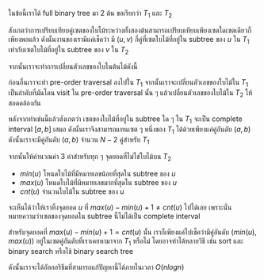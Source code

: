 ในข้อนี้เราได้ full binary tree มา 2 ต้น ขอเรียกว่า $T_1$ และ $T_2$ 

สังเกตว่าการเปรียบเทียบคู่เซตของใบไม้ระหว่างทั้งสองต้นสามารถเปรียบเทียบเพียงเซตใดเซตเดียวก็เพียงพอแล้ว ดังนั้นงานของเรามีแค่เช็คว่า มี $(u, v)$ กี่คู่ที่เซตใบไม้ที่อยู่ใน subtree ของ $u$ ใน $T_1$ เท่ากับเซตใบไม้ที่อยู่ใน subtree ของ $v$ ใน $T_2$

จากนั้นเราจะทำการเปลี่ยนตัวเลขของใบในต้นไม้ดังนี้ 

ก่อนอื่นเราจะทำ pre-order traversal ลงไปใน $T_1$ จากนั้นเราจะเปลี่ยนตัวเลขของใบไม้ใน $T_1$ เป็นลำดับที่มันโดน visit ใน pre-order traversal นั้น ๆ แล้วเปลี่ยนตัวเลขของใบไม้ใน $T_2$ ให้สอดคล้องกัน

หลังจากทำเช่นนี้แล้วสังเกตว่า เซตของใบไม้ที่อยู่ใน subtree ใด ๆ ใน $T_1$ จะเป็น complete interval $[a, b]$ เสมอ ดังนั้นเราจึงสามารถแทนเซต ๆ หนึ่งของ $T_1$ ได้ด้วยเพียงแค่คู่อันดับ $(a, b)$ ดังนั้นเราจะมีคู่อันดับ $(a, b)$ จำนวน $N-2$ คู่สำหรับ $T_1$

จากนั้นให้คำนวณค่า 3 ค่าสำหรับทุก ๆ จุดยอดที่ไม่ใช่ใบไม้บน $T_2$
- $min(u)$ โหนดใบไม้ที่มีหมายเลขน้อยที่สุดใน subtree ของ $u$
- $max(u)$ โหนดใบไม้ที่มีหมายเลขมากที่สุดใน subtree ของ $u$
- $cnt(u)$ จำนวนใบไม้ใน subtree ของ $u$

จะเห็นได้ว่าให้เราทิ้งจุดยอด $u$ ที่ $max(u)-min(u)+1 \neq cnt(u)$ ไปได้เลย เพราะนั่นหมายความว่าเซตของจุดยอดใน subtree นี้ไม่ได้เป็น complete interval

สำหรับจุดยอดที่ $max(u)-min(u)+1 = cnt(u)$ นั้น เราก็เพียงแค่ไปเช็คว่ามีคู่อันดับ $(min(u), max(u))$ อยู่ในเซตคู่อันดับที่เราเคยหามาจาก $T_1$ หรือไม่ โดยอาจทำได้หลายวิธี เช่น sort และ binary search หรือใช้ binary search tree

ดังนั้นเราจะได้อัลกอริธึมที่สามารถแก้ปัญหานี้ได้ภายในเวลา $O(nlogn)$